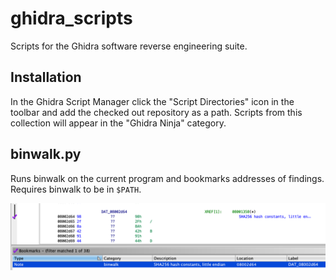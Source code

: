 # ghidra_scripts
Scripts for the Ghidra software reverse engineering suite.

## Installation

In the Ghidra Script Manager click the "Script Directories" icon in the toolbar and add the checked out repository as a path. Scripts from this collection will appear in the "Ghidra Ninja" category.

## binwalk.py

Runs binwalk on the current program and bookmarks addresses of findings. Requires binwalk to be in `$PATH`.

![Example result: SHA256 constants found by binwalk.](images/binwalk.png)
